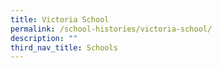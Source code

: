 ```yaml
---
title: Victoria School
permalink: /school-histories/victoria-school/
description: ""
third_nav_title: Schools
---
```



